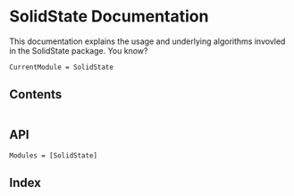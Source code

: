 
# SolidState Documentation

This documentation explains the usage and underlying algorithms invovled in the SolidState package. You know?

```@meta
CurrentModule = SolidState
```

## Contents

```@contents
```

## API

```@autodocs
Modules = [SolidState]
```

## Index

```@index
```
